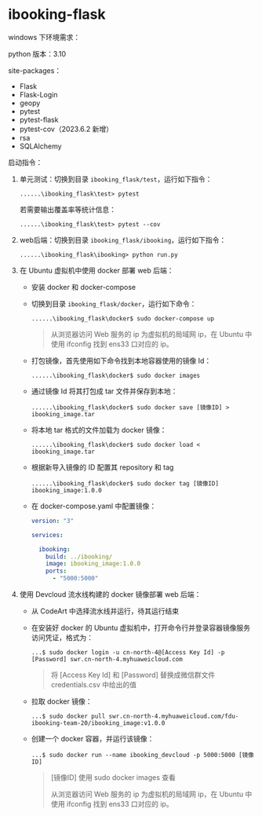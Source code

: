 # ibooking-flask





windows 下环境需求：

python 版本：3.10

site-packages：

- Flask
- Flask-Login
- geopy
- pytest
- pytest-flask
- pytest-cov（2023.6.2 新增）
- rsa
- SQLAlchemy



启动指令：

1. 单元测试：切换到目录 `ibooking_flask/test`，运行如下指令：

   ```shell
   ......\ibooking_flask\test> pytest
   ```

   若需要输出覆盖率等统计信息：

   ```shell
   ......\ibooking_flask\test> pytest --cov
   ```

2. web后端：切换到目录 `ibooking_flask/ibooking`，运行如下指令：

   ```shell
   ......\ibooking_flask\ibooking> python run.py
   ```

3. 在 Ubuntu 虚拟机中使用 docker 部署 web 后端：

   - 安装 docker 和 docker-compose

   - 切换到目录 `ibooking_flask/docker`，运行如下命令：

     ```shell
     ......\ibooking_flask\docker$ sudo docker-compose up
     ```

     > 从浏览器访问 Web 服务的 ip 为虚拟机的局域网 ip，在 Ubuntu 中使用 ifconfig 找到 ens33 口对应的 ip。

   - 打包镜像，首先使用如下命令找到本地容器使用的镜像 Id：

     ```shell
     ......\ibooking_flask\docker$ sudo docker images
     ```

   - 通过镜像 Id 将其打包成 tar 文件并保存到本地：

     ```shell
     ......\ibooking_flask\docker$ sudo docker save [镜像ID] > ibooking_image.tar
     ```

   - 将本地 tar 格式的文件加载为 docker 镜像：

     ```shell
     ......\ibooking_flask\docker$ sudo docker load < ibooking_image.tar
     ```

   - 根据新导入镜像的 ID 配置其 repository 和 tag

     ```shell
     ......\ibooking_flask\docker$ sudo docker tag [镜像ID] ibooking_image:1.0.0
     ```

   - 在 docker-compose.yaml 中配置镜像：

     ```yaml
     version: "3"
     
     services:
     
       ibooking:
         build: ../ibooking/
         image: ibooking_image:1.0.0
         ports:
           - "5000:5000"
     ```

4. 使用 Devcloud 流水线构建的 docker 镜像部署 web 后端：

   - 从 CodeArt 中选择流水线并运行，待其运行结束

   - 在安装好 docker 的 Ubuntu 虚拟机中，打开命令行并登录容器镜像服务访问凭证，格式为：

     ```shell
     ...$ sudo docker login -u cn-north-4@[Access Key Id] -p [Password] swr.cn-north-4.myhuaweicloud.com
     ```

     > 将 [Access Key Id] 和 [Password] 替换成微信群文件 credentials.csv 中给出的值

   - 拉取 docker 镜像：

     ```shell
     ...$ sudo docker pull swr.cn-north-4.myhuaweicloud.com/fdu-ibooking-team-20/ibooking_image:v1.0.0
     ```

   - 创建一个 docker 容器，并运行该镜像：

     ```shell
     ...$ sudo docker run --name ibooking_devcloud -p 5000:5000 [镜像ID]
     ```

     > [镜像ID] 使用 sudo docker images 查看
     >
     > 从浏览器访问 Web 服务的 ip 为虚拟机的局域网 ip，在 Ubuntu 中使用 ifconfig 找到 ens33 口对应的 ip。
